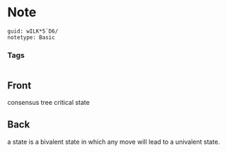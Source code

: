 # Note
```
guid: wILK*5`D6/
notetype: Basic
```

### Tags
```
```

## Front
consensus tree critical state

## Back
a state is a bivalent state in which any move will lead to a univalent state.
